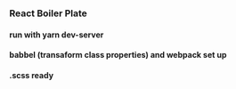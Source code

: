 ### React Boiler Plate 

#### run with yarn dev-server

#### babbel (transaform class properties) and webpack set up

#### .scss ready

